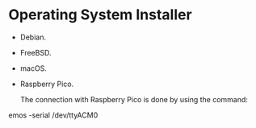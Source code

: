 # Operating System Installer

* Debian.
* FreeBSD.
* macOS.
* Raspberry Pico.

   The connection with Raspberry Pico is done by using the command:

emos -serial /dev/ttyACM0
